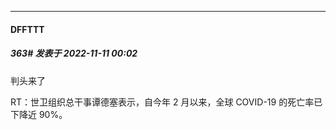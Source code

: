 

*****

####  DFFTTT  
##### 363#       发表于 2022-11-11 00:02

判头来了

RT：世卫组织总干事谭德塞表示，自今年 2 月以来，全球 COVID-19 的死亡率已下降近 90%。

